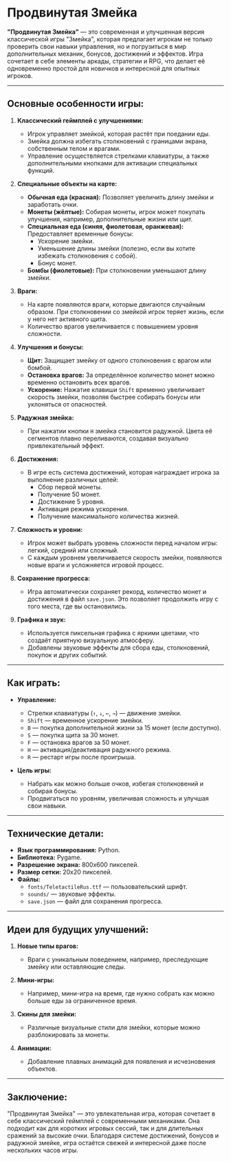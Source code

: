 # Продвинутая Змейка

**"Продвинутая Змейка"** — это современная и улучшенная версия классической игры "Змейка", которая предлагает игрокам не только проверить свои навыки управления, но и погрузиться в мир дополнительных механик, бонусов, достижений и эффектов. Игра сочетает в себе элементы аркады, стратегии и RPG, что делает её одновременно простой для новичков и интересной для опытных игроков.

---

## Основные особенности игры:

1. **Классический геймплей с улучшениями:**
    - Игрок управляет змейкой, которая растёт при поедании еды.
    - Змейка должна избегать столкновений с границами экрана, собственным телом и врагами.
    - Управление осуществляется стрелками клавиатуры, а также дополнительными кнопками для активации специальных функций.

2. **Специальные объекты на карте:**
    - **Обычная еда (красная):** Позволяет увеличить длину змейки и заработать очки.
    - **Монеты (жёлтые):** Собирая монеты, игрок может покупать улучшения, например, дополнительные жизни или щит.
    - **Специальная еда (синяя, фиолетовая, оранжевая):** Предоставляет временные бонусы:
        - Ускорение змейки.
        - Уменьшение длины змейки (полезно, если вы хотите избежать столкновения с собой).
        - Бонус монет.
    - **Бомбы (фиолетовые):** При столкновении уменьшают длину змейки.

3. **Враги:**
    - На карте появляются враги, которые двигаются случайным образом. При столкновении со змейкой игрок теряет жизнь, если у него нет активного щита.
    - Количество врагов увеличивается с повышением уровня сложности.

4. **Улучшения и бонусы:**
    - **Щит:** Защищает змейку от одного столкновения с врагом или бомбой.
    - **Остановка врагов:** За определённое количество монет можно временно остановить всех врагов.
    - **Ускорение:** Нажатие клавиши `Shift` временно увеличивает скорость змейки, позволяя быстрее собирать бонусы или уклоняться от опасностей.

5. **Радужная змейка:**
    - При нажатии кнопки `H` змейка становится радужной. Цвета её сегментов плавно переливаются, создавая визуально привлекательный эффект.

6. **Достижения:**
    - В игре есть система достижений, которая награждает игрока за выполнение различных целей:
        - Сбор первой монеты.
        - Получение 50 монет.
        - Достижение 5 уровня.
        - Активация режима ускорения.
        - Получение максимального количества жизней.

7. **Сложность и уровни:**
    - Игрок может выбрать уровень сложности перед началом игры: легкий, средний или сложный.
    - С каждым уровнем увеличивается скорость змейки, появляются новые враги и усложняется игровой процесс.

8. **Сохранение прогресса:**
    - Игра автоматически сохраняет рекорд, количество монет и достижения в файл `save.json`. Это позволяет продолжить игру с того места, где вы остановились.

9. **Графика и звук:**
    - Используется пиксельная графика с яркими цветами, что создаёт приятную визуальную атмосферу.
    - Добавлены звуковые эффекты для сбора еды, столкновений, покупок и других событий.

---

## Как играть:

- **Управление:**
    - Стрелки клавиатуры (`↑`, `↓`, `←`, `→`) — движение змейки.
    - `Shift` — временное ускорение змейки.
    - `B` — покупка дополнительной жизни за 15 монет (если доступно).
    - `S` — покупка щита за 30 монет.
    - `F` — остановка врагов за 50 монет.
    - `H` — активация/деактивация радужного режима.
    - `R` — рестарт игры после проигрыша.

- **Цель игры:**
    - Набрать как можно больше очков, избегая столкновений и собирая бонусы.
    - Продвигаться по уровням, увеличивая сложность и улучшая свои навыки.

---

## Технические детали:

- **Язык программирования:** Python.
- **Библиотека:** Pygame.
- **Разрешение экрана:** 800x600 пикселей.
- **Размер сетки:** 20x20 пикселей.
- **Файлы:**
    - `fonts/TeletactileRus.ttf` — пользовательский шрифт.
    - `sounds/` — звуковые эффекты.
    - `save.json` — файл для сохранения прогресса.

---

## Идеи для будущих улучшений:

1. **Новые типы врагов:**
    - Враги с уникальным поведением, например, преследующие змейку или оставляющие следы.

2. **Мини-игры:**
    - Например, мини-игра на время, где нужно собрать как можно больше еды за ограниченное время.

4. **Скины для змейки:**
    - Различные визуальные стили для змейки, которые можно разблокировать за монеты.

5. **Анимации:**
    - Добавление плавных анимаций для появления и исчезновения объектов.

---

## Заключение:

"Продвинутая Змейка" — это увлекательная игра, которая сочетает в себе классический геймплей с современными механиками. Она подходит как для коротких игровых сессий, так и для длительных сражений за высокие очки. Благодаря системе достижений, бонусов и радужной змейке, игра остаётся свежей и интересной даже после нескольких часов игры.